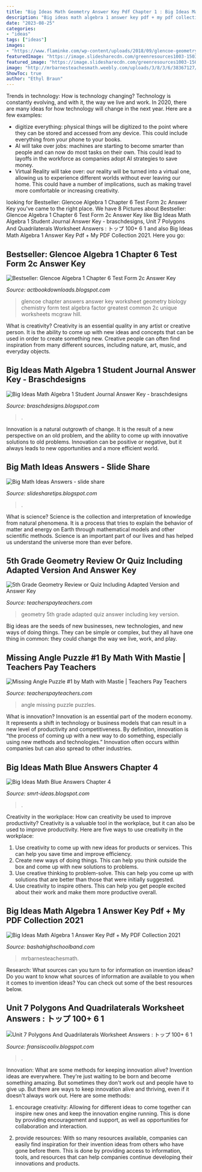 ```yaml
---
title: "Big Ideas Math Geometry Answer Key Pdf Chapter 1 : Big Ideas Math Algebra 1 Student Journal Answer Key"
description: "Big ideas math algebra 1 answer key pdf + my pdf collection 2021"
date: "2023-08-25"
categories:
- "ideas"
tags: ["ideas"]
images:
- "https://www.flaminke.com/wp-content/uploads/2018/09/glencoe-geometry-chapter-2-test-form-2c-answers-unique-glencoe-algebra-2-chapter-5-test-form-2c-answers-people-davidjoel-of-glencoe-geometry-chapter-2-test-form-2c-answers.jpg"
featuredImage: "https://image.slidesharecdn.com/greenresources1003-150323104214-conversion-gate01/95/green-resources-1003-3-638.jpg?cb=1427125373"
featured_image: "https://image.slidesharecdn.com/greenresources1003-150323104214-conversion-gate01/95/green-resources-1003-3-638.jpg?cb=1427125373"
image: "http://mrbarnesteachesmath.weebly.com/uploads/3/8/3/6/38367127/4.2_bigideas_practicea.jpeg"
ShowToc: true
author: "Ethyl Braun"
---
```



Trends in technology: How is technology changing?
Technology is constantly evolving, and with it, the way we live and work. In 2020, there are many ideas for how technology will change in the next year. Here are a few examples: 
- digitize everything: physical things will be digitized to the point where they can be stored and accessed from any device. This could include everything from your phone to your books. 
- AI will take over jobs: machines are starting to become smarter than people and can now do most tasks on their own. This could lead to layoffs in the workforce as companies adopt AI strategies to save money. 
- Virtual Reality will take over: our reality will be turned into a virtual one, allowing us to experience different worlds without ever leaving our home. This could have a number of implications, such as making travel more comfortable or increasing creativity.

	

		
looking for Bestseller: Glencoe Algebra 1 Chapter 6 Test Form 2c Answer Key you've came to the right place. We have 8 Pictures about Bestseller: Glencoe Algebra 1 Chapter 6 Test Form 2c Answer Key like Big Ideas Math Algebra 1 Student Journal Answer Key - braschdesigns, Unit 7 Polygons And Quadrilaterals Worksheet Answers : トップ 100+ 6 1 and also Big Ideas Math Algebra 1 Answer Key Pdf + My PDF Collection 2021. Here you go:
		
    
## Bestseller: Glencoe Algebra 1 Chapter 6 Test Form 2c Answer Key

<img loading=lazy src="https://www.flaminke.com/wp-content/uploads/2018/09/glencoe-geometry-chapter-2-test-form-2c-answers-unique-glencoe-algebra-2-chapter-5-test-form-2c-answers-people-davidjoel-of-glencoe-geometry-chapter-2-test-form-2c-answers.jpg" onerror="this.onerror=null;this.src='https://tse1.mm.bing.net/th?id=OIP.80VuAML37AsBCki8P6SSawHaE7&amp;pid=15.1';" alt="Bestseller: Glencoe Algebra 1 Chapter 6 Test Form 2c Answer Key">

_Source: actbookdownloads.blogspot.com_

>glencoe chapter answers answer key worksheet geometry biology chemistry form test algebra factor greatest common 2c unique worksheets mcgraw hill. 

	

What is creativity?
Creativity is an essential quality in any artist or creative person. It is the ability to come up with new ideas and concepts that can be used in order to create something new. Creative people can often find inspiration from many different sources, including nature, art, music, and everyday objects.

    
## Big Ideas Math Algebra 1 Student Journal Answer Key - Braschdesigns

<img loading=lazy src="https://lh5.googleusercontent.com/proxy/ItFia3rzfDTYkjE04l996rcQlD9d9WGg0dH07RCV-Uhb_ncXgotPMqi6rorq_7W4t9DIrzQwCwGnEqOMjGpcyqf4I2rSmJ2OYQlcphH8TTKWvHy4p5ScpiqODIOtKiv-HSvVnizs172nbYlowlxsCw=w1200-h630-p-k-no-nu" onerror="this.onerror=null;this.src='https://tse4.mm.bing.net/th?id=OIP.Qm5PQ4D_Trn4hzUBKC7qFAHaGE&amp;pid=15.1';" alt="Big Ideas Math Algebra 1 Student Journal Answer Key - braschdesigns">

_Source: braschdesigns.blogspot.com_

>. 

	

Innovation is a natural outgrowth of change. It is the result of a new perspective on an old problem, and the ability to come up with innovative solutions to old problems. Innovation can be positive or negative, but it always leads to new opportunities and a more efficient world.

    
## Big Math Ideas Answers - Slide Share

<img loading=lazy src="https://image.slidesharecdn.com/greenresources1003-150323104214-conversion-gate01/95/green-resources-1003-3-638.jpg?cb=1427125373" onerror="this.onerror=null;this.src='https://tse4.mm.bing.net/th?id=OIP.KQ6ssjeqxhVozMLfykz-hwHaJl&amp;pid=15.1';" alt="Big Math Ideas Answers - slide share">

_Source: slidesharetips.blogspot.com_

>. 

	

What is science?
Science is the collection and interpretation of knowledge from natural phenomena. It is a process that tries to explain the behavior of matter and energy on Earth through mathematical models and other scientific methods. Science is an important part of our lives and has helped us understand the universe more than ever before.

    
## 5th Grade Geometry Review Or Quiz Including Adapted Version And Answer Key

<img loading=lazy src="https://ecdn.teacherspayteachers.com/thumbitem/5th-Grade-Geometry-Review-or-Quiz-Including-Adapted-Version-and-Answer-Key-1500873440/original-589033-3.jpg" onerror="this.onerror=null;this.src='https://tse4.mm.bing.net/th?id=OIP.n3gOFNYXmZAUWsjuvRM-oQAAAA&amp;pid=15.1';" alt="5th Grade Geometry Review or Quiz Including Adapted Version and Answer Key">

_Source: teacherspayteachers.com_

>geometry 5th grade adapted quiz answer including key version. 

	

Big ideas are the seeds of new businesses, new technologies, and new ways of doing things. They can be simple or complex, but they all have one thing in common: they could change the way we live, work, and play.

    
## Missing Angle Puzzle #1 By Math With Mastie | Teachers Pay Teachers

<img loading=lazy src="https://ecdn.teacherspayteachers.com/thumbitem/Missing-Angle-Puzzles-2185334-1500873573/original-2185334-1.jpg" onerror="this.onerror=null;this.src='https://tse1.mm.bing.net/th?id=OIP.thoQx2Gicv5zVfJdgeAOXwAAAA&amp;pid=15.1';" alt="Missing Angle Puzzle #1 by Math with Mastie | Teachers Pay Teachers">

_Source: teacherspayteachers.com_

>angle missing puzzle puzzles. 

	

What is innovation?
Innovation is an essential part of the modern economy. It represents a shift in technology or business models that can result in a new level of productivity and competitiveness. By definition, innovation is “the process of coming up with a new way to do something, especially using new methods and technologies.” Innovation often occurs within companies but can also spread to other industries.

    
## Big Ideas Math Blue Answers Chapter 4

<img loading=lazy src="https://image.slidesharecdn.com/2-141112095247-conversion-gate01/95/22-2-638.jpg?cb=1415786002" onerror="this.onerror=null;this.src='https://tse4.mm.bing.net/th?id=OIP.HdCLlPxlcOiK2lAmtFAWrAHaJl&amp;pid=15.1';" alt="Big Ideas Math Blue Answers Chapter 4">

_Source: smrt-ideas.blogspot.com_

>. 

	

Creativity in the workplace: How can creativity be used to improve productivity?
Creativity is a valuable tool in the workplace, but it can also be used to improve productivity. Here are five ways to use creativity in the workplace: 
1. Use creativity to come up with new ideas for products or services. This can help you save time and improve efficiency. 
2. Create new ways of doing things. This can help you think outside the box and come up with new solutions to problems. 
3. Use creative thinking to problem-solve. This can help you come up with solutions that are better than those that were initially suggested. 
4. Use creativity to inspire others. This can help you get people excited about their work and make them more productive overall. 

    
## Big Ideas Math Algebra 1 Answer Key Pdf + My PDF Collection 2021

<img loading=lazy src="http://mrbarnesteachesmath.weebly.com/uploads/3/8/3/6/38367127/4.2_bigideas_practicea.jpeg" onerror="this.onerror=null;this.src='https://tse1.mm.bing.net/th?id=OIP.1BKsiAIVruymVTFFb2ibKgHaJl&amp;pid=15.1';" alt="Big Ideas Math Algebra 1 Answer Key Pdf + My PDF Collection 2021">

_Source: bashahighschoolband.com_

>mrbarnesteachesmath. 

	

Research: What sources can you turn to for information on invention ideas?
Do you want to know what sources of information are available to you when it comes to invention ideas? You can check out some of the best resources below.

    
## Unit 7 Polygons And Quadrilaterals Worksheet Answers : トップ 100+ 6 1

<img loading=lazy src="http://lalsclasses.weebly.com/uploads/2/4/1/7/24178758/3270050_orig.png" onerror="this.onerror=null;this.src='https://tse2.mm.bing.net/th?id=OIP.FIqFziZXyiLMyN5Cz6umgAAAAA&amp;pid=15.1';" alt="Unit 7 Polygons And Quadrilaterals Worksheet Answers : トップ 100+ 6 1">

_Source: fransiscooliv.blogspot.com_

>. 

	

Innovation: What are some methods for keeping innovation alive?
Invention ideas are everywhere. They're just waiting to be born and become something amazing. But sometimes they don't work out and people have to give up. But there are ways to keep innovation alive and thriving, even if it doesn't always work out. Here are some methods:
1. encourage creativity: Allowing for different ideas to come together can inspire new ones and keep the innovation engine running. This is done by providing encouragement and support, as well as opportunities for collaboration and interaction.

2. provide resources: With so many resources available, companies can easily find inspiration for their invention ideas from others who have gone before them. This is done by providing access to information, tools, and resources that can help companies continue developing their innovations and products.


